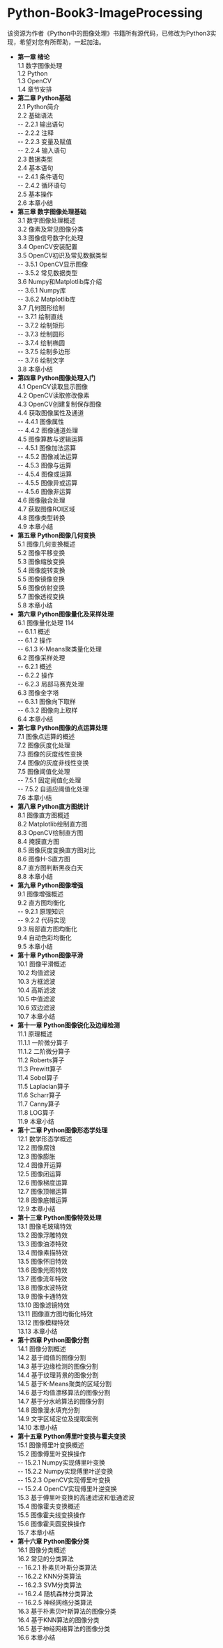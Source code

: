 # Python-Book3-ImageProcessing
该资源为作者《Python中的图像处理》书籍所有源代码，已修改为Python3实现，希望对您有所帮助，一起加油。


- **第一章 绪论** <br />
1.1 数字图像处理 <br />
1.2 Python <br />
1.3 OpenCV <br />
1.4 章节安排 <br />
- **第二章 Python基础** <br />
2.1 Python简介 <br />
2.2 基础语法 <br />
-- 2.2.1 输出语句 <br />
-- 2.2.2 注释 <br />
-- 2.2.3 变量及赋值 <br />
-- 2.2.4 输入语句 <br />
2.3 数据类型 <br />
2.4 基本语句 <br />
-- 2.4.1 条件语句 <br />
-- 2.4.2 循环语句 <br />
2.5 基本操作 <br />
2.6 本章小结 <br />
- **第三章 数字图像处理基础**  <br />
3.1 数字图像处理概述 <br />
3.2 像素及常见图像分类 <br />
3.3 图像信号数字化处理 <br />
3.4 OpenCV安装配置 <br />
3.5 OpenCV初识及常见数据类型 <br />
-- 3.5.1 OpenCV显示图像 <br />
-- 3.5.2 常见数据类型 <br />
3.6 Numpy和Matplotlib库介绍 <br />
-- 3.6.1 Numpy库 <br />
-- 3.6.2 Matplotlib库 <br />
3.7 几何图形绘制 <br />
-- 3.7.1 绘制直线 <br />
-- 3.7.2 绘制矩形 <br />
-- 3.7.3 绘制圆形 <br />
-- 3.7.4 绘制椭圆 <br />
-- 3.7.5 绘制多边形 <br />
-- 3.7.6 绘制文字 <br />
3.8 本章小结 <br />
- **第四章 Python图像处理入门** <br />
4.1 OpenCV读取显示图像 <br />
4.2 OpenCV读取修改像素 <br />
4.3 OpenCV创建复制保存图像 <br />
4.4 获取图像属性及通道 <br />
-- 4.4.1 图像属性 <br />
-- 4.4.2 图像通道处理 <br />
4.5 图像算数与逻辑运算 <br />
-- 4.5.1 图像加法运算 <br />
-- 4.5.2 图像减法运算 <br />
-- 4.5.3 图像与运算 <br />
-- 4.5.4 图像或运算 <br />
-- 4.5.5 图像异或运算 <br />
-- 4.5.6 图像非运算 <br />
4.6 图像融合处理 <br />
4.7 获取图像ROI区域 <br />
4.8 图像类型转换 <br />
4.9 本章小结 <br />
- **第五章 Python图像几何变换** <br />
5.1 图像几何变换概述 <br />
5.2 图像平移变换 <br />
5.3 图像缩放变换 <br />
5.4 图像旋转变换 <br />
5.5 图像镜像变换 <br />
5.6 图像仿射变换 <br />
5.7 图像透视变换 <br />
5.8 本章小结 <br />
- **第六章 Python图像量化及采样处理** <br />
6.1 图像量化处理	114 <br />
-- 6.1.1 概述 <br />
-- 6.1.2 操作 <br />
-- 6.1.3 K-Means聚类量化处理 <br />
6.2 图像采样处理 <br />
-- 6.2.1 概述 <br />
-- 6.2.2 操作 <br />
-- 6.2.3 局部马赛克处理 <br />
6.3 图像金字塔 <br />
-- 6.3.1 图像向下取样 <br />
-- 6.3.2 图像向上取样 <br />
6.4 本章小结 <br />
- **第七章 Python图像的点运算处理** <br />
7.1 图像点运算的概述 <br />
7.2 图像灰度化处理 <br />
7.3 图像的灰度线性变换 <br />
7.4 图像的灰度非线性变换 <br />
7.5 图像阈值化处理 <br />
-- 7.5.1 固定阈值化处理 <br />
-- 7.5.2 自适应阈值化处理 <br />
7.6 本章小结 <br />
- **第八章 Python直方图统计** <br />
8.1 图像直方图概述 <br />
8.2 Matplotlib绘制直方图 <br />
8.3 OpenCV绘制直方图 <br />
8.4 掩膜直方图 <br />
8.5 图像灰度变换直方图对比 <br />
8.6 图像H-S直方图 <br />
8.7 直方图判断黑夜白天 <br />
8.8 本章小结 <br />
- **第九章 Python图像增强** <br />
9.1 图像增强概述 <br />
9.2 直方图均衡化 <br />
-- 9.2.1 原理知识 <br />
-- 9.2.2 代码实现 <br />
9.3 局部直方图均衡化 <br />
9.4 自动色彩均衡化 <br />
9.5 本章小结 <br />
- **第十章 Python图像平滑** <br />
10.1 图像平滑概述 <br />
10.2 均值滤波 <br />
10.3 方框滤波 <br />
10.4 高斯滤波 <br />
10.5 中值滤波 <br />
10.6 双边滤波 <br />
10.7 本章小结 <br />
- **第十一章 Python图像锐化及边缘检测**  <br />
11.1 原理概述 <br />
11.1.1 一阶微分算子 <br />
11.1.2 二阶微分算子 <br />
11.2 Roberts算子 <br />
11.3 Prewitt算子 <br />
11.4 Sobel算子 <br />
11.5 Laplacian算子 <br />
11.6 Scharr算子 <br />
11.7 Canny算子 <br />
11.8 LOG算子 <br />
11.9 本章小结 <br />
- **第十二章 Python图像形态学处理** <br />
12.1 数学形态学概述 <br />
12.2 图像腐蚀 <br />
12.3 图像膨胀 <br />
12.4 图像开运算 <br />
12.5 图像闭运算 <br />
12.6 图像梯度运算 <br />
12.7 图像顶帽运算 <br />
12.8 图像底帽运算 <br />
12.9 本章小结 <br />
- **第十三章 Python图像特效处理** <br />
13.1 图像毛玻璃特效 <br />
13.2 图像浮雕特效 <br />
13.3 图像油漆特效 <br />
13.4 图像素描特效 <br />
13.5 图像怀旧特效 <br />
13.6 图像光照特效 <br />
13.7 图像流年特效 <br />
13.8 图像水波特效 <br />
13.9 图像卡通特效 <br />
13.10 图像滤镜特效 <br />
13.11 图像直方图均衡化特效 <br />
13.12 图像模糊特效 <br />
13.13 本章小结 <br />
- **第十四章 Python图像分割** <br />
14.1 图像分割概述 <br />
14.2 基于阈值的图像分割 <br />
14.3 基于边缘检测的图像分割 <br />
14.4 基于纹理背景的图像分割 <br />
14.5 基于K-Means聚类的区域分割 <br />
14.6 基于均值漂移算法的图像分割 <br />
14.7 基于分水岭算法的图像分割 <br />
14.8 图像漫水填充分割 <br />
14.9 文字区域定位及提取案例 <br />
14.10 本章小结 <br />
- **第十五章 Python傅里叶变换与霍夫变换**	<br />
15.1 图像傅里叶变换概述 <br />
15.2 图像傅里叶变换操作 <br />
-- 15.2.1 Numpy实现傅里叶变换 <br />
-- 15.2.2 Numpy实现傅里叶逆变换 <br />
-- 15.2.3 OpenCV实现傅里叶变换 <br />
-- 15.2.4 OpenCV实现傅里叶逆变换 <br />
15.3 基于傅里叶变换的高通滤波和低通滤波 <br />
15.4 图像霍夫变换概述 <br />
15.5 图像霍夫线变换操作 <br />
15.6 图像霍夫圆变换操作 <br />
15.7 本章小结 <br />
- **第十六章 Python图像分类**	<br />
16.1 图像分类概述 <br />
16.2 常见的分类算法 <br />
-- 16.2.1 朴素贝叶斯分类算法 <br />
-- 16.2.2 KNN分类算法 <br />
-- 16.2.3 SVM分类算法 <br />
-- 16.2.4 随机森林分类算法 <br />
-- 16.2.5 神经网络分类算法 <br />
16.3 基于朴素贝叶斯算法的图像分类 <br />
16.4 基于KNN算法的图像分类 <br />
16.5 基于神经网络算法的图像分类 <br />
16.6 本章小结 <br />


